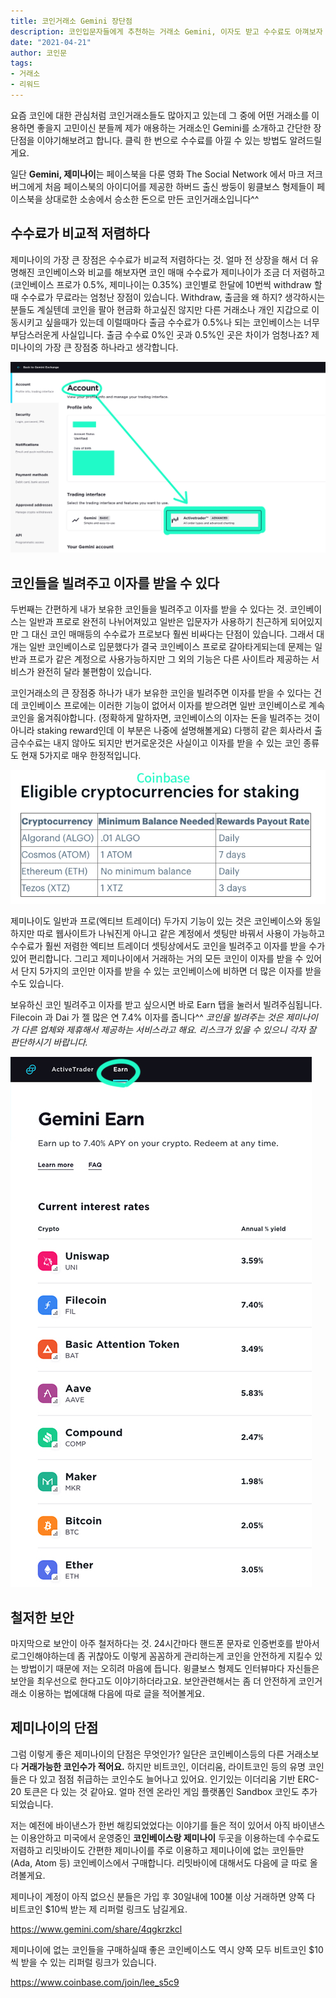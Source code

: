 ```yaml
---
title: 코인거래소 Gemini 장단점
description: 코인입문자들에게 추천하는 거래소 Gemini, 이자도 받고 수수료도 아껴보자
date: "2021-04-21"
author: 코인문
tags:
- 거래소
- 리워드
---
```


요즘 코인에 대한 관심처럼 코인거래소들도 많아지고 있는데 그 중에 어떤 거래소를 이용하면 좋을지 고민이신 분들께 제가 애용하는 거래소인 Gemini를 소개하고 간단한 장단점을 이야기해보려고 합니다. 클릭 한 번으로 수수료를 아낄 수 있는 방법도 알려드릴게요.

일단 **Gemini, 제미나이**는 페이스북을 다룬 영화 The Social Network 에서 마크 저크버그에게 처음 페이스북의 아이디어를 제공한 하버드 출신 쌍둥이 윙클보스 형제들이 페이스북을 상대로한 소송에서 승소한 돈으로 만든 코인거래소입니다^^

## 수수료가 비교적 저렴하다

제미나이의 가장 큰 장점은 수수료가 비교적 저렴하다는 것. 얼마 전 상장을 해서 더 유명해진 코인베이스와 비교를 해보자면 코인 매매 수수료가 제미나이가 조금 더 저렴하고(코인베이스 프로가 0.5%, 제미나이는 0.35%) 코인별로 한달에 10번씩 withdraw 할때 수수료가 무료라는 엄청난 장점이 있습니다. Withdraw, 출금을 왜 하지? 생각하시는 분들도 계실텐데 코인을 팔아 현금화 하고싶진 않지만 다른 거래소나 개인 지갑으로 이동시키고 싶을때가 있는데 이럴때마다 출금 수수료가 0.5%나 되는 코인베이스는 너무 부담스러운게 사실입니다. 출금 수수료 0%인 곳과 0.5%인 곳은 차이가 엄청나죠? 제미나이의 가장 큰 장점중 하나라고 생각합니다.

![제미나이 셋팅 화면](./1.jpg "제미나이 셋팅 화면")

## 코인들을 빌려주고 이자를 받을 수 있다

두번째는 간편하게 내가 보유한 코인들을 빌려주고 이자를 받을 수 있다는 것. 코인베이스는 일반과 프로로 완전히 나뉘어져있고 일반은 입문자가 사용하기 친근하게 되어있지만 그 대신 코인 매매등의 수수료가 프로보다 훨씬 비싸다는 단점이 있습니다. 그래서 대개는 일반 코인베이스로 입문했다가 결국 코인베이스 프로로 갈아타게되는데 문제는 일반과 프로가 같은 계정으로 사용가능하지만 그 외의 기능은 다른 사이트라 제공하는 서비스가 완전히 달라 불편함이 있습니다.

코인거래소의 큰 장점중 하나가 내가 보유한 코인을 빌려주면 이자를 받을 수 있다는 건데 코인베이스 프로에는 이러한 기능이 없어서 이자를 받으려면 일반 코인베이스로 계속 코인을 옮겨줘야합니다. (정확하게 말하자면, 코인베이스의 이자는 돈을 빌려주는 것이 아니라 staking reward인데 이 부분은 나중에 설명해볼게요) 다행히 같은 회사라서 출금수수료는 내지 않아도 되지만 번거로운것은 사실이고 이자를 받을 수 있는 코인 종류도 현재 5가지로 매우 한정적입니다.

![코인베이스에서 이자를 받을 수 있는 코인 종류](3.jpg "코인베이스에서 이자를 받을 수 있는 코인 종류")

제미나이도 일반과 프로(엑티브 트레이더) 두가지 기능이 있는 것은 코인베이스와 동일하지만 따로 웹사이트가 나눠진게 아니고 같은 계정에서 셋팅만 바꿔서 사용이 가능하고 수수료가 훨씬 저렴한 엑티브 트레이더 셋팅상에서도 코인을 빌려주고 이자를 받을 수가 있어 편리합니다. 그리고 제미나이에서 거래하는 거의 모든 코인이 이자를 받을 수 있어서 단지 5가지의 코인만 이자를 받을 수 있는 코인베이스에 비하면 더 많은 이자를 받을 수도 있습니다.

보유하신 코인 빌려주고 이자를 받고 싶으시면 바로 Earn 탭을 눌러서 빌려주심됩니다. Filecoin 과 Dai 가 젤 많은 연 7.4% 이자를 줍니다^^ *코인을 빌려주는 것은 제미나이가 다른 업체와 제휴해서 제공하는 서비스라고 해요. 리스크가 있을 수 있으니 각자 잘 판단하시기 바랍니다.*

![이자 받는 코인들](2.jpg "이자 받는 코인들 (이 밑으로도 더 있습니다.)")

## 철저한 보안

마지막으로 보안이 아주 철저하다는 것. 24시간마다 핸드폰 문자로 인증번호를 받아서 로그인해야하는데 좀 귀찮아도 이렇게 꼼꼼하게 관리하는게 코인을 안전하게 지킬수 있는 방법이기 때문에 저는 오히려 마음에 듭니다. 윙클보스 형제도 인터뷰마다 자신들은 보안을 최우선으로 한다고도 이야기하더라고요. 보안관련해서는 좀 더 안전하게 코인거래소 이용하는 법에대해 다음에 따로 글을 적어볼게요.

## 제미나이의 단점

그럼 이렇게 좋은 제미나이의 단점은 무엇인가? 일단은 코인베이스등의 다른 거래소보다 **거래가능한 코인수가 적어요.** 하지만 비트코인, 이더리움, 라이트코인 등의 유명 코인들은 다 있고 점점 취급하는 코인수도 늘어나고 있어요. 인기있는 이더리움 기반 ERC-20 토큰은 다 있는 것 같아요. 얼마 전엔 온라인 게임 플랫폼인 Sandbox 코인도 추가되었습니다.

저는 예전에 바이낸스가 한번 해킹되었었다는 이야기를 들은 적이 있어서 아직 바이낸스는 이용안하고 미국에서 운영중인 **코인베이스랑 제미나이** 두곳을 이용하는데 수수료도 저렴하고 리밋바이도 간편한 제미나이를 주로 이용하고 제미나이에 없는 코인들만(Ada, Atom 등) 코인베이스에서 구매합니다. 리밋바이에 대해서도 다음에 글 따로 올려볼게요.

제미나이 계정이 아직 없으신 분들은 가입 후 30일내에 100불 이상 거래하면 양쪽 다 비트코인 $10씩 받는 제 리퍼럴 링크도 남길게요.

https://www.gemini.com/share/4qgkrzkcl


제미나이에 없는 코인들을 구매하실때 좋은 코인베이스도 역시 양쪽 모두 비트코인 $10씩 받을 수 있는 리퍼럴 링크가 있습니다.

https://www.coinbase.com/join/lee_s5c9


